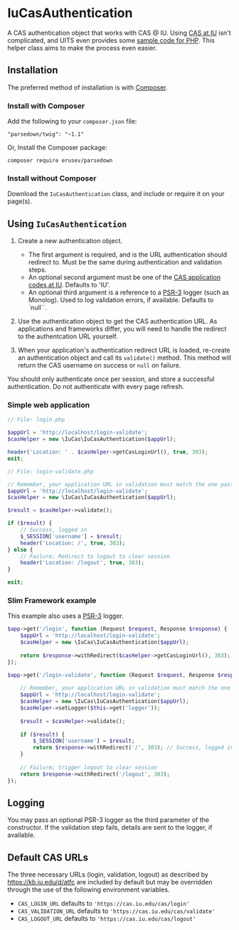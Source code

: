 # IuCasAuthentication
A CAS authentication object that works with CAS @ IU. Using [CAS at IU](https://kb.iu.edu/d/atfc) isn't complicated, and UITS even provides some [sample code for PHP](https://kb.iu.edu/d/bfru). This helper class aims to make the process even easier.

## Installation

The preferred method of installation is with [Composer](https://getcomposer.org).

### Install with Composer
Add the following to your `composer.json` file:
```
"parsedown/twig": "~1.1"
```

Or, Install the Composer package:
```
composer require erusev/parsedown
```

### Install without Composer

Download the `IuCasAuthentication` class, and include or require it on your page(s).

## Using `IuCasAuthentication`

1. Create a new authentication object.

   * The first argument is required, and is the URL authentication should redirect to. Must be the same during authentication and validation steps.
   * An optional second argument must be one of the [CAS application codes at IU](https://kb.iu.edu/d/alqm). Defaults to 'IU'.
   * An optional third argument is a reference to a [PSR-3][psr3] logger (such as Monolog). Used to log validation errors, if available. Defaults to `null``.

2. Use the authentication object to get the CAS authentication URL. As applications and frameworks differ, you will need to handle the redirect to the authentcation URL yourself.

3. When your application's authentication redirect URL is loaded, re-create an authentication object and call its `validate()` method. This method will return the CAS username on success or `null` on failure.

You should only authenticate once per session, and store a successful authentication. Do not authenticate with every page refresh.

[psr3]: https://www.php-fig.org/psr/psr-3/

### Simple web application

```php
// File: login.php

$appUrl = 'http://localhost/login-validate';
$casHelper = new \IuCas\IuCasAuthentication($appUrl);

header('Location: ' . $casHelper->getCasLoginUrl(), true, 303);
exit;
```

```php
// File: login-validate.php

// Remember, your application URL in validation must match the one passed in the authentication step
$appUrl = 'http://localhost/login-validate';
$casHelper = new \IuCas\IuCasAuthentication($appUrl);

$result = $casHelper->validate();

if ($result) {
    // Success, logged in
    $_SESSION['username'] = $result;
    header('Location: /', true, 303);
} else {
    // Failure; Redirect to logout to clear session
    header('Location: /logout', true, 303);
}

exit;
```

### Slim Framework example

This example also uses a [PSR-3][psr3] logger.

```php
$app->get('/login', function (Request $request, Response $response) {
    $appUrl = 'http://localhost/login-validate';
    $casHelper = new \IuCas\IuCasAuthentication($appUrl);
    
    return $response->withRedirect($casHelper->getCasLoginUrl(), 303);
});

$app->get('/login-validate', function (Request $request, Response $response) {
    
    // Remember, your application URL in validation must match the one passed in the authentication step
    $appUrl = 'http://localhost/login-validate';
    $casHelper = new \IuCas\IuCasAuthentication($appUrl);
    $casHelper->setLogger($this->get('logger'));
    
    $result = $casHelper->validate();
    
    if ($result) {
        $_SESSION['username'] = $result;
        return $response->withRedirect('/', 303); // Success, logged in
    }
    
    // Failure; trigger logout to clear session
    return $response->withRedirect('/logout', 303);
});

```

## Logging

You may pass an optional PSR-3 logger as the third parameter of the constructor. If the validation step fails, details are sent to the logger, if available.

## Default CAS URLs

The three necessary URLs (login, validation, logout) as described by https://kb.iu.edu/d/atfc are included by default
but may be overridden through the use of the following environment variables.

* `CAS_LOGIN_URL` defaults to `'https://cas.iu.edu/cas/login'`
* `CAS_VALIDATION_URL` defaults to `'https://cas.iu.edu/cas/validate'`
* `CAS_LOGOUT_URL` defaults to `'https://cas.iu.edu/cas/logout'`
